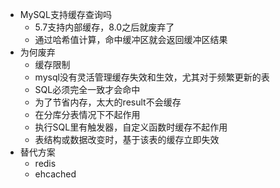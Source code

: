 - MySQL支持缓存查询吗
	- 5.7支持内部缓存，8.0之后就废弃了
	- 通过哈希值计算，命中缓冲区就会返回缓冲区结果
- 为何废弃
	- 缓存限制
	- mysql没有灵活管理缓存失效和生效，尤其对于频繁更新的表
	- SQL必须完全一致才会命中
	- 为了节省内存，太大的result不会缓存
	- 在分库分表情况下不起作用
	- 执行SQL里有触发器，自定义函数时缓存不起作用
	- 表结构或数据改变时，基于该表的缓存立即失效
- 替代方案
	- redis
	- ehcached